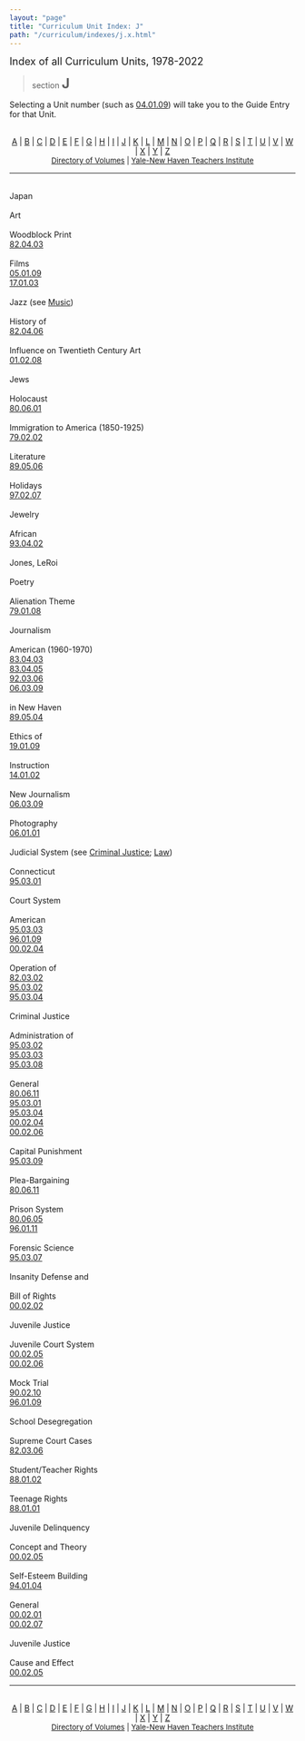 ```yaml
---
layout: "page"
title: "Curriculum Unit Index: J"
path: "/curriculum/indexes/j.x.html"
---
```

<main>
    <font size="+1">Index of all Curriculum Units, 1978-2022</font>
    <blockquote>section <font size="+2"><b>J</b></font></blockquote>
    <p>Selecting a Unit number (such as <a href="../guides/2004/1/04.01.09.x.html">
    04.01.09</a>) will take you to the Guide Entry for that Unit.
    </p>
    <center>
        <br/><a href="/curriculum/indexes/a.x.html">A</a> | <a href="/curriculum/indexes/b.x.html">B</a> | <a href="/curriculum/indexes/c.x.html">C</a> | <a href="/curriculum/indexes/d.x.html">D</a> | <a href="/curriculum/indexes/e.x.html">E</a> | <a href="/curriculum/indexes/f.x.html">F</a> | <a href="/curriculum/indexes/g.x.html">G</a> | <a href="/curriculum/indexes/h.x.html">H</a> | <a href="/curriculum/indexes/i.x.html">I</a> | <a href="/curriculum/indexes/j.x.html">J</a> | <a href="/curriculum/indexes/k.x.html">K</a> | <a href="/curriculum/indexes/l.x.html">L</a> | <a href="/curriculum/indexes/m.x.html">M</a> | <a href="/curriculum/indexes/n.x.html">N</a> | <a href="/curriculum/indexes/o.x.html">O</a> | <a href="/curriculum/indexes/p.x.html">P</a> | <a href="/curriculum/indexes/q.x.html">Q</a> | <a href="/curriculum/indexes/r.x.html">R</a> | <a href="/curriculum/indexes/s.x.html">S</a> | <a href="/curriculum/indexes/t.x.html">T</a> | <a href="/curriculum/indexes/u.x.html">U</a> | <a href="/curriculum/indexes/v.x.html">V</a> | <a href="/curriculum/indexes/w.x.html">W</a> | <a href="/curriculum/indexes/x.x.html">X</a> | <a href="/curriculum/indexes/y.x.html">Y</a> | <a href="/curriculum/indexes/z.x.html">Z</a><br/>
        <font size="-1"><a href="../units/">Directory of Volumes</a> | <a href="..\..\">Yale-New Haven Teachers Institute</a></font>
    </center>
    <hr/>
    <p><br/><span class="index-heading">Japan</span><span class="adjusted-hash-link-span" id="lnk-japan"></span><br/><br/><span class="index-level-2">Art</span><span class="adjusted-hash-link-span" id="lnk-japan--art"></span><br/><br/><span class="index-level-3">Woodblock Print</span><span class="adjusted-hash-link-span" id="lnk-japan--art--woodblock-print"></span><br/><a href="/curriculum/guides/1982/4/82.04.03.x.html" class="margin-left-60">82.04.03</a><br/><br/><span class="index-level-2">Films</span><span class="adjusted-hash-link-span" id="lnk-japan--films"></span><br/><a href="/curriculum/guides/2005/1/05.01.09.x.html" class="margin-left-40">05.01.09</a><br/><a href="/curriculum/guides/2017/1/17.01.03.x.html" class="margin-left-40">17.01.03</a><br/><br/><span class="index-heading">Jazz  (see <a href="/curriculum/indexes/m.x.html#lnk-music">Music</a>)</span><span class="adjusted-hash-link-span" id="lnk-jazz"></span><br/><br/><span class="index-level-2">History of</span><span class="adjusted-hash-link-span" id="lnk-jazz--history-of"></span><br/><a href="/curriculum/guides/1982/4/82.04.06.x.html" class="margin-left-40">82.04.06</a><br/><br/><span class="index-level-2">Influence on Twentieth Century Art</span><span class="adjusted-hash-link-span" id="lnk-jazz--influence-on-twentieth-century-art"></span><br/><a href="/curriculum/guides/2001/2/01.02.08.x.html" class="margin-left-40">01.02.08</a><br/><br/><span class="index-heading">Jews</span><span class="adjusted-hash-link-span" id="lnk-jews"></span><br/><br/><span class="index-level-2">Holocaust</span><span class="adjusted-hash-link-span" id="lnk-jews--holocaust"></span><br/><a href="/curriculum/guides/1980/6/80.06.01.x.html" class="margin-left-40">80.06.01</a><br/><br/><span class="index-level-2">Immigration to America (1850-1925)</span><span class="adjusted-hash-link-span" id="lnk-jews--immigration-to-america--1850-1925-"></span><br/><a href="/curriculum/guides/1979/2/79.02.02.x.html" class="margin-left-40">79.02.02</a><br/><br/><span class="index-level-2">Literature</span><span class="adjusted-hash-link-span" id="lnk-jews--literature"></span><br/><a href="/curriculum/guides/1989/5/89.05.06.x.html" class="margin-left-40">89.05.06</a><br/><br/><span class="index-level-3">Holidays</span><span class="adjusted-hash-link-span" id="lnk-jews--literature--holidays"></span><br/><a href="/curriculum/guides/1997/2/97.02.07.x.html" class="margin-left-60">97.02.07</a><br/><br/><span class="index-heading">Jewelry</span><span class="adjusted-hash-link-span" id="lnk-jewelry"></span><br/><br/><span class="index-level-2">African</span><span class="adjusted-hash-link-span" id="lnk-jewelry--african"></span><br/><a href="/curriculum/guides/1993/4/93.04.02.x.html" class="margin-left-40">93.04.02</a><br/><br/><span class="index-heading">Jones, LeRoi</span><span class="adjusted-hash-link-span" id="lnk-jones--leroi"></span><br/><br/><span class="index-level-2">Poetry</span><span class="adjusted-hash-link-span" id="lnk-jones--leroi--poetry"></span><br/><br/><span class="index-level-3">Alienation Theme</span><span class="adjusted-hash-link-span" id="lnk-jones--leroi--poetry--alienation-theme"></span><br/><a href="/curriculum/guides/1979/1/79.01.08.x.html" class="margin-left-60">79.01.08</a><br/><br/><span class="index-heading">Journalism</span><span class="adjusted-hash-link-span" id="lnk-journalism"></span><br/><br/><span class="index-level-2">American (1960-1970)</span><span class="adjusted-hash-link-span" id="lnk-journalism--american--1960-1970-"></span><br/><a href="/curriculum/guides/1983/4/83.04.03.x.html" class="margin-left-40">83.04.03</a><br/><a href="/curriculum/guides/1983/4/83.04.05.x.html" class="margin-left-40">83.04.05</a><br/><a href="/curriculum/guides/1992/3/92.03.06.x.html" class="margin-left-40">92.03.06</a><br/><a href="/curriculum/guides/2006/3/06.03.09.x.html" class="margin-left-40">06.03.09</a><br/><br/><span class="index-level-2">in New Haven</span><span class="adjusted-hash-link-span" id="lnk-journalism--in-new-haven"></span><br/><a href="/curriculum/guides/1989/5/89.05.04.x.html" class="margin-left-40">89.05.04</a><br/><br/><span class="index-level-2">Ethics of</span><span class="adjusted-hash-link-span" id="lnk-journalism--ethics-of"></span><br/><a href="/curriculum/guides/2019/1/19.01.09.x.html" class="margin-left-40">19.01.09</a><br/><br/><span class="index-level-2">Instruction</span><span class="adjusted-hash-link-span" id="lnk-journalism--instruction"></span><br/><a href="/curriculum/guides/2014/1/14.01.02.x.html" class="margin-left-40">14.01.02</a><br/><br/><span class="index-level-2">New Journalism</span><span class="adjusted-hash-link-span" id="lnk-journalism--new-journalism"></span><br/><a href="/curriculum/guides/2006/3/06.03.09.x.html" class="margin-left-40">06.03.09</a><br/><br/><span class="index-level-2">Photography</span><span class="adjusted-hash-link-span" id="lnk-journalism--photography"></span><br/><a href="/curriculum/guides/2006/1/06.01.01.x.html" class="margin-left-40">06.01.01</a><br/><br/><span class="index-heading">Judicial System  (see <a href="/curriculum/indexes/c.x.html#lnk-criminal-justice">Criminal Justice</a>; <a href="/curriculum/indexes/l.x.html#lnk-law">Law</a>)</span><span class="adjusted-hash-link-span" id="lnk-judicial-system"></span><br/><br/><span class="index-level-2">Connecticut</span><span class="adjusted-hash-link-span" id="lnk-judicial-system--connecticut"></span><br/><a href="/curriculum/guides/1995/3/95.03.01.x.html" class="margin-left-40">95.03.01</a><br/><br/><span class="index-level-2">Court System</span><span class="adjusted-hash-link-span" id="lnk-judicial-system--court-system"></span><br/><br/><span class="index-level-3">American</span><span class="adjusted-hash-link-span" id="lnk-judicial-system--court-system--american"></span><br/><a href="/curriculum/guides/1995/3/95.03.03.x.html" class="margin-left-60">95.03.03</a><br/><a href="/curriculum/guides/1996/1/96.01.09.x.html" class="margin-left-60">96.01.09</a><br/><a href="/curriculum/guides/2000/2/00.02.04.x.html" class="margin-left-60">00.02.04</a><br/><br/><span class="index-level-4">Operation of</span><span class="adjusted-hash-link-span" id="lnk-judicial-system--court-system--american--operation-of"></span><br/><a href="/curriculum/guides/1982/3/82.03.02.x.html" class="margin-left-80">82.03.02</a><br/><a href="/curriculum/guides/1995/3/95.03.02.x.html" class="margin-left-80">95.03.02</a><br/><a href="/curriculum/guides/1995/3/95.03.04.x.html" class="margin-left-80">95.03.04</a><br/><br/><span class="index-level-2">Criminal Justice</span><span class="adjusted-hash-link-span" id="lnk-judicial-system--criminal-justice"></span><br/><br/><span class="index-level-3">Administration of</span><span class="adjusted-hash-link-span" id="lnk-judicial-system--criminal-justice--administration-of"></span><br/><a href="/curriculum/guides/1995/3/95.03.02.x.html" class="margin-left-60">95.03.02</a><br/><a href="/curriculum/guides/1995/3/95.03.03.x.html" class="margin-left-60">95.03.03</a><br/><a href="/curriculum/guides/1995/3/95.03.08.x.html" class="margin-left-60">95.03.08</a><br/><br/><span class="index-level-4">General</span><span class="adjusted-hash-link-span" id="lnk-judicial-system--criminal-justice--administration-of--general"></span><br/><a href="/curriculum/guides/1980/6/80.06.11.x.html" class="margin-left-80">80.06.11</a><br/><a href="/curriculum/guides/1995/3/95.03.01.x.html" class="margin-left-80">95.03.01</a><br/><a href="/curriculum/guides/1995/3/95.03.04.x.html" class="margin-left-80">95.03.04</a><br/><a href="/curriculum/guides/2000/2/00.02.04.x.html" class="margin-left-80">00.02.04</a><br/><a href="/curriculum/guides/2000/2/00.02.06.x.html" class="margin-left-80">00.02.06</a><br/><br/><span class="index-level-3">Capital Punishment</span><span class="adjusted-hash-link-span" id="lnk-judicial-system--criminal-justice--capital-punishment"></span><br/><a href="/curriculum/guides/1995/3/95.03.09.x.html" class="margin-left-60">95.03.09</a><br/><br/><span class="index-level-3">Plea-Bargaining</span><span class="adjusted-hash-link-span" id="lnk-judicial-system--criminal-justice--plea-bargaining"></span><br/><a href="/curriculum/guides/1980/6/80.06.11.x.html" class="margin-left-60">80.06.11</a><br/><br/><span class="index-level-3">Prison System</span><span class="adjusted-hash-link-span" id="lnk-judicial-system--criminal-justice--prison-system"></span><br/><a href="/curriculum/guides/1980/6/80.06.05.x.html" class="margin-left-60">80.06.05</a><br/><a href="/curriculum/guides/1996/1/96.01.11.x.html" class="margin-left-60">96.01.11</a><br/><br/><span class="index-level-2">Forensic Science</span><span class="adjusted-hash-link-span" id="lnk-judicial-system--forensic-science"></span><br/><a href="/curriculum/guides/1995/3/95.03.07.x.html" class="margin-left-40">95.03.07</a><br/><br/><span class="index-level-2">Insanity Defense and</span><span class="adjusted-hash-link-span" id="lnk-judicial-system--insanity-defense-and"></span><br/><br/><span class="index-level-3">Bill of Rights</span><span class="adjusted-hash-link-span" id="lnk-judicial-system--insanity-defense-and--bill-of-rights"></span><br/><a href="/curriculum/guides/2000/2/00.02.02.x.html" class="margin-left-60">00.02.02</a><br/><br/><span class="index-level-2">Juvenile Justice</span><span class="adjusted-hash-link-span" id="lnk-judicial-system--juvenile-justice"></span><br/><br/><span class="index-level-3">Juvenile Court System</span><span class="adjusted-hash-link-span" id="lnk-judicial-system--juvenile-justice--juvenile-court-system"></span><br/><a href="/curriculum/guides/2000/2/00.02.05.x.html" class="margin-left-60">00.02.05</a><br/><a href="/curriculum/guides/2000/2/00.02.06.x.html" class="margin-left-60">00.02.06</a><br/><br/><span class="index-level-2">Mock Trial</span><span class="adjusted-hash-link-span" id="lnk-judicial-system--mock-trial"></span><br/><a href="/curriculum/guides/1990/2/90.02.10.x.html" class="margin-left-40">90.02.10</a><br/><a href="/curriculum/guides/1996/1/96.01.09.x.html" class="margin-left-40">96.01.09</a><br/><br/><span class="index-level-2">School Desegregation</span><span class="adjusted-hash-link-span" id="lnk-judicial-system--school-desegregation"></span><br/><br/><span class="index-level-3">Supreme Court Cases</span><span class="adjusted-hash-link-span" id="lnk-judicial-system--school-desegregation--supreme-court-cases"></span><br/><a href="/curriculum/guides/1982/3/82.03.06.x.html" class="margin-left-60">82.03.06</a><br/><br/><span class="index-level-4">Student/Teacher Rights</span><span class="adjusted-hash-link-span" id="lnk-judicial-system--school-desegregation--supreme-court-cases--student-teacher-rights"></span><br/><a href="/curriculum/guides/1988/1/88.01.02.x.html" class="margin-left-80">88.01.02</a><br/><br/><span class="index-level-4">Teenage Rights</span><span class="adjusted-hash-link-span" id="lnk-judicial-system--school-desegregation--supreme-court-cases--teenage-rights"></span><br/><a href="/curriculum/guides/1988/1/88.01.01.x.html" class="margin-left-80">88.01.01</a><br/><br/><span class="index-heading">Juvenile Delinquency</span><span class="adjusted-hash-link-span" id="lnk-juvenile-delinquency"></span><br/><br/><span class="index-level-2">Concept and Theory</span><span class="adjusted-hash-link-span" id="lnk-juvenile-delinquency--concept-and-theory"></span><br/><a href="/curriculum/guides/2000/2/00.02.05.x.html" class="margin-left-40">00.02.05</a><br/><br/><span class="index-level-3">Self-Esteem Building</span><span class="adjusted-hash-link-span" id="lnk-juvenile-delinquency--concept-and-theory--self-esteem-building"></span><br/><a href="/curriculum/guides/1994/1/94.01.04.x.html" class="margin-left-60">94.01.04</a><br/><br/><span class="index-level-2">General</span><span class="adjusted-hash-link-span" id="lnk-juvenile-delinquency--general"></span><br/><a href="/curriculum/guides/2000/2/00.02.01.x.html" class="margin-left-40">00.02.01</a><br/><a href="/curriculum/guides/2000/2/00.02.07.x.html" class="margin-left-40">00.02.07</a><br/><br/><span class="index-heading">Juvenile Justice</span><span class="adjusted-hash-link-span" id="lnk-juvenile-justice"></span><br/><br/><span class="index-level-2">Cause and Effect</span><span class="adjusted-hash-link-span" id="lnk-juvenile-justice--cause-and-effect"></span><br/><a href="/curriculum/guides/2000/2/00.02.05.x.html" class="margin-left-40">00.02.05</a></p>
    <hr />
    <center>
        <br/><a href="/curriculum/indexes/a.x.html">A</a> | <a href="/curriculum/indexes/b.x.html">B</a> | <a href="/curriculum/indexes/c.x.html">C</a> | <a href="/curriculum/indexes/d.x.html">D</a> | <a href="/curriculum/indexes/e.x.html">E</a> | <a href="/curriculum/indexes/f.x.html">F</a> | <a href="/curriculum/indexes/g.x.html">G</a> | <a href="/curriculum/indexes/h.x.html">H</a> | <a href="/curriculum/indexes/i.x.html">I</a> | <a href="/curriculum/indexes/j.x.html">J</a> | <a href="/curriculum/indexes/k.x.html">K</a> | <a href="/curriculum/indexes/l.x.html">L</a> | <a href="/curriculum/indexes/m.x.html">M</a> | <a href="/curriculum/indexes/n.x.html">N</a> | <a href="/curriculum/indexes/o.x.html">O</a> | <a href="/curriculum/indexes/p.x.html">P</a> | <a href="/curriculum/indexes/q.x.html">Q</a> | <a href="/curriculum/indexes/r.x.html">R</a> | <a href="/curriculum/indexes/s.x.html">S</a> | <a href="/curriculum/indexes/t.x.html">T</a> | <a href="/curriculum/indexes/u.x.html">U</a> | <a href="/curriculum/indexes/v.x.html">V</a> | <a href="/curriculum/indexes/w.x.html">W</a> | <a href="/curriculum/indexes/x.x.html">X</a> | <a href="/curriculum/indexes/y.x.html">Y</a> | <a href="/curriculum/indexes/z.x.html">Z</a><br/>
        <font size="-1"><a href="../units/">Directory of Volumes</a> | <a href="..\..\">Yale-New Haven Teachers Institute</a></font>
    </center>
</main>
